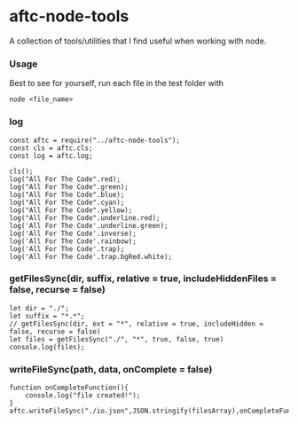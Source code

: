 # aftc-node-tools
A collection of tools/utilities that I find useful when working with node.

### Usage
Best to see for yourself, run each file in the test folder with
```
node <file_name>
```

### log
```
const aftc = require("../aftc-node-tools");
const cls = aftc.cls;
const log = aftc.log;

cls();
log("All For The Code".red);
log("All For The Code".green);
log("All For The Code".blue);
log("All For The Code".cyan);
log("All For The Code".yellow);
log("All For The Code".underline.red);
log('All For The Code'.underline.green);
log('All For The Code'.inverse);
log('All For The Code'.rainbow); 
log('All For The Code'.trap);
log('All For The Code'.trap.bgRed.white);
```


### getFilesSync(dir, suffix, relative = true, includeHiddenFiles = false, recurse = false)
```
let dir = "./";
let suffix = "*.*";
// getFilesSync(dir, ext = "*", relative = true, includeHidden = false, recurse = false)
let files = getFilesSync("./", "*", true, false, true)
console.log(files);
```


### writeFileSync(path, data, onComplete = false) 
```
function onCompleteFunction(){
    console.log("file created!");
}
aftc.writeFileSync("./io.json",JSON.stringify(filesArray),onCompleteFunction);
```
